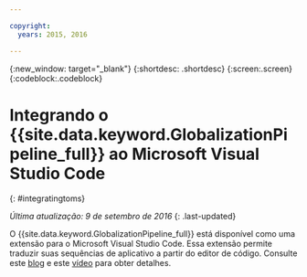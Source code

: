 ```yaml
---

copyright:
  years: 2015, 2016

---
```


{:new_window: target="_blank"}
{:shortdesc: .shortdesc}
{:screen:.screen}
{:codeblock:.codeblock}

# Integrando o {{site.data.keyword.GlobalizationPipeline_full}} ao Microsoft Visual Studio Code
{: #integratingtoms}

*Última atualização: 9 de setembro de 2016*
{: .last-updated}

O {{site.data.keyword.GlobalizationPipeline_full}} está disponível como uma extensão para o Microsoft Visual Studio Code. Essa extensão permite traduzir suas sequências de aplicativo a partir do editor de código. Consulte este [blog](https://developer.ibm.com/bluemix/2016/08/31/ibm-globalization-pipeline-and-microsoft-visual-studio-code/) e este [vídeo](https://www.youtube.com/watch?v=fUfmnx2KqyU) para obter detalhes.
